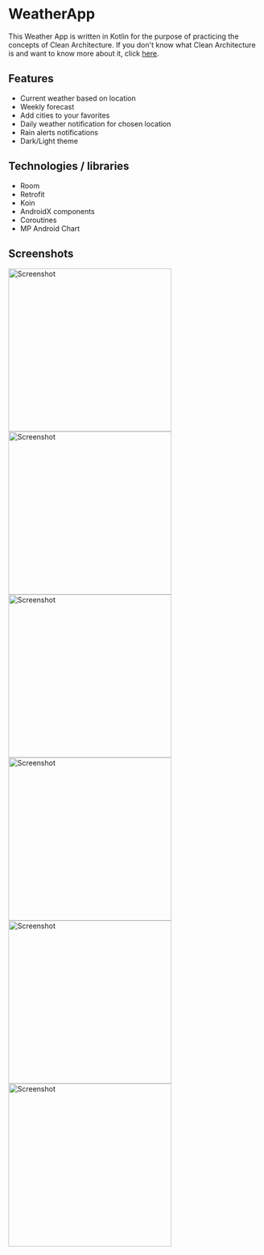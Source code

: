 # WeatherApp

This Weather App is written in Kotlin for the purpose of practicing the concepts of Clean Architecture. If you don't know what Clean Architecture is and want to know more about it, click [here](https://blog.cleancoder.com/uncle-bob/2012/08/13/the-clean-architecture.html).

## Features
- Current weather based on location
- Weekly forecast
- Add cities to your favorites
- Daily weather notification for chosen location
- Rain alerts notifications
- Dark/Light theme

## Technologies / libraries
- Room
- Retrofit
- Koin
- AndroidX components
- Coroutines
- MP Android Chart

## Screenshots

<img src="https://github.com/Jeefersan/WeatherApp2/blob/master/images/1.jpg" alt="Screenshot" width="324"/>
<img src="https://github.com/Jeefersan/WeatherApp2/blob/master/images/2.jpg" alt="Screenshot" width="324"/>
<img src="https://github.com/Jeefersan/WeatherApp2/blob/master/images/3.jpg" alt="Screenshot" width="324"/>
<img src="https://github.com/Jeefersan/WeatherApp2/blob/master/images/4.jpg" alt="Screenshot" width="324"/>
<img src="https://github.com/Jeefersan/WeatherApp2/blob/master/images/5.jpg" alt="Screenshot" width="324"/>
<img src="https://github.com/Jeefersan/WeatherApp2/blob/master/images/6.jpg" alt="Screenshot" width="324"/>
